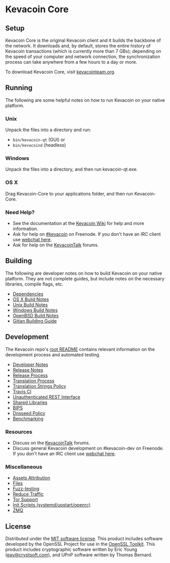 Kevacoin Core
=============

Setup
---------------------
Kevacoin Core is the original Kevacoin client and it builds the backbone of the network. It downloads and, by default, stores the entire history of Kevacoin transactions (which is currently more than 7 GBs); depending on the speed of your computer and network connection, the synchronization process can take anywhere from a few hours to a day or more.

To download Kevacoin Core, visit [kevacointeam.org](https://kevacointeam.org).

Running
---------------------
The following are some helpful notes on how to run Kevacoin on your native platform.

### Unix

Unpack the files into a directory and run:

- `bin/kevacoin-qt` (GUI) or
- `bin/kevacoind` (headless)

### Windows

Unpack the files into a directory, and then run kevacoin-qt.exe.

### OS X

Drag Kevacoin-Core to your applications folder, and then run Kevacoin-Core.

### Need Help?

* See the documentation at the [Kevacoin Wiki](https://kevacoin.info/)
for help and more information.
* Ask for help on [#kevacoin](http://webchat.freenode.net?channels=kevacoin) on Freenode. If you don't have an IRC client use [webchat here](http://webchat.freenode.net?channels=kevacoin).
* Ask for help on the [KevacoinTalk](https://kevacointalk.io/) forums.

Building
---------------------
The following are developer notes on how to build Kevacoin on your native platform. They are not complete guides, but include notes on the necessary libraries, compile flags, etc.

- [Dependencies](dependencies.md)
- [OS X Build Notes](build-osx.md)
- [Unix Build Notes](build-unix.md)
- [Windows Build Notes](build-windows.md)
- [OpenBSD Build Notes](build-openbsd.md)
- [Gitian Building Guide](gitian-building.md)

Development
---------------------
The Kevacoin repo's [root README](/README.md) contains relevant information on the development process and automated testing.

- [Developer Notes](developer-notes.md)
- [Release Notes](release-notes.md)
- [Release Process](release-process.md)
- [Translation Process](translation_process.md)
- [Translation Strings Policy](translation_strings_policy.md)
- [Travis CI](travis-ci.md)
- [Unauthenticated REST Interface](REST-interface.md)
- [Shared Libraries](shared-libraries.md)
- [BIPS](bips.md)
- [Dnsseed Policy](dnsseed-policy.md)
- [Benchmarking](benchmarking.md)

### Resources
* Discuss on the [KevacoinTalk](https://kevacointalk.io/) forums.
* Discuss general Kevacoin development on #kevacoin-dev on Freenode. If you don't have an IRC client use [webchat here](http://webchat.freenode.net/?channels=kevacoin-dev).

### Miscellaneous
- [Assets Attribution](assets-attribution.md)
- [Files](files.md)
- [Fuzz-testing](fuzzing.md)
- [Reduce Traffic](reduce-traffic.md)
- [Tor Support](tor.md)
- [Init Scripts (systemd/upstart/openrc)](init.md)
- [ZMQ](zmq.md)

License
---------------------
Distributed under the [MIT software license](/COPYING).
This product includes software developed by the OpenSSL Project for use in the [OpenSSL Toolkit](https://www.openssl.org/). This product includes
cryptographic software written by Eric Young ([eay@cryptsoft.com](mailto:eay@cryptsoft.com)), and UPnP software written by Thomas Bernard.
